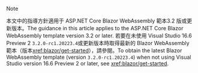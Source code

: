 > [!NOTE]
> <span data-ttu-id="9d42a-101">本文中的指導方針適用于 ASP.NET Core Blazor WebAssembly 範本3.2 版或更新版本。</span><span class="sxs-lookup"><span data-stu-id="9d42a-101">The guidance in this article applies to the ASP.NET Core Blazor WebAssembly template version 3.2 or later.</span></span> <span data-ttu-id="9d42a-102">若要在未使用 Visual Studio 16.6 Preview 2 `3.2.0-rc1.20223.4`或更新版本時取得最新的 Blazor WebAssembly 範本（版本<xref:blazor/get-started>），請參閱。</span><span class="sxs-lookup"><span data-stu-id="9d42a-102">To obtain the latest Blazor WebAssembly template (version `3.2.0-rc1.20223.4`) when not using Visual Studio version 16.6 Preview 2 or later, see <xref:blazor/get-started>.</span></span>
